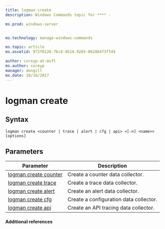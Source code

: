 ```yaml
---
title: logman create
description: Windows Commands topic for **** - 

ms.prod: windows-server


ms.technology: manage-windows-commands

ms.topic: article
ms.assetid: 972f0126-7bc4-4b14-9265-062864f3ffd4

author: coreyp-at-msft
ms.author: coreyp
manager: dongill
ms.date: 10/16/2017
---
```


# logman create



## Syntax

```
logman create <counter | trace | alert | cfg | api> <[-n] <name>> [options]
```

## Parameters

|Parameter|Description|
|---------|-----------|
|[logman create counter](logman-create-counter.md)|Create a counter data collector.|
|[logman create trace](logman-create-trace.md)|Create a trace data collector.|
|[logman create alert](logman-create-alert.md)|Create an alert data collector.|
|[logman create cfg](logman-create-cfg.md)|Create a configuration data collector.|
|[logman create api](logman-create-api.md)|Create an API tracing data collector.|

#### Additional references